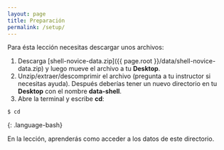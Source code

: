 ```yaml
---
layout: page
title: Preparación
permalink: /setup/
---
```


Para ésta lección necesitas descargar unos archivos:

1. Descarga [shell-novice-data.zip]({{ page.root }}/data/shell-novice-data.zip) y luego mueve el archivo a tu **Desktop**.
2. Unzip/extraer/descomprimir el archivo (pregunta a tu instructor si necesitas ayuda). Después deberías tener un nuevo directorio en tu **Desktop** con el nombre **data-shell**.
3. Abre la terminal y escribe **cd**:

~~~
$ cd
~~~
{: .language-bash}

En la lección, aprenderás como acceder a los datos de este directorio.  
